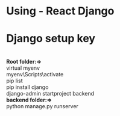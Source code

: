 # Using - React Django

# Django setup key
<br><b>Root folder:=></b>
<br>virtual myenv
<br>myenv\Scripts\activate
<br>pip list
<br>pip install django
<br>django-admin startproject backend
<br><b>backend folder:=></b>
<br>python manage.py runserver